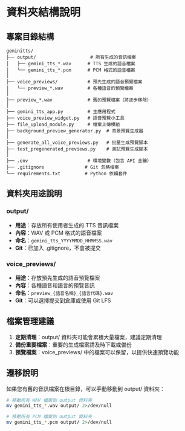 # 資料夾結構說明

## 專案目錄結構

```
geminitts/
├── output/                    # 所有生成的音訊檔案
│   ├── gemini_tts_*.wav      # TTS 生成的語音檔案
│   └── gemini_tts_*.pcm      # PCM 格式的語音檔案
│
├── voice_previews/           # 預先生成的語音預覽檔案
│   └── preview_*.wav         # 各種語音的預覽檔案
│
├── preview_*.wav             # 舊的預覽檔案（將逐步移除）
│
├── gemini_tts_app.py         # 主應用程式
├── voice_preview_widget.py   # 語音預覽小工具
├── file_upload_module.py     # 檔案上傳模組
├── background_preview_generator.py  # 背景預覽生成器
│
├── generate_all_voice_previews.py   # 批量生成預覽腳本
├── test_pregenerated_previews.py    # 測試預覽生成腳本
│
├── .env                      # 環境變數（包含 API 金鑰）
├── .gitignore               # Git 忽略檔案
└── requirements.txt         # Python 依賴套件
```

## 資料夾用途說明

### output/
- **用途**：存放所有使用者生成的 TTS 音訊檔案
- **內容**：WAV 或 PCM 格式的語音檔案
- **命名**：`gemini_tts_YYYYMMDD_HHMMSS.wav`
- **Git**：已加入 .gitignore，不會被提交

### voice_previews/
- **用途**：存放預先生成的語音預覽檔案
- **內容**：各種語音和語言的預覽音訊
- **命名**：`preview_{語音名稱}_{語言代碼}.wav`
- **Git**：可以選擇提交到倉庫或使用 Git LFS

## 檔案管理建議

1. **定期清理**：output/ 資料夾可能會累積大量檔案，建議定期清理
2. **備份重要檔案**：重要的生成檔案請及時下載或備份
3. **預覽檔案**：voice_previews/ 中的檔案可以保留，以提供快速預覽功能

## 遷移說明

如果您有舊的音訊檔案在根目錄，可以手動移動到 output/ 資料夾：

```bash
# 移動所有 WAV 檔案到 output 資料夾
mv gemini_tts_*.wav output/ 2>/dev/null

# 移動所有 PCM 檔案到 output 資料夾  
mv gemini_tts_*.pcm output/ 2>/dev/null
``` 